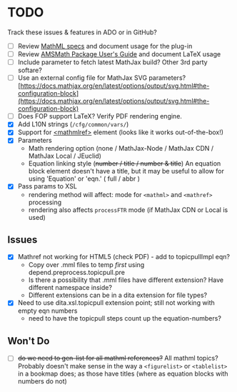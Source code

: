 # TODO

Track these issues & features in ADO or in GitHub?

* [ ] Review [MathML specs](https://w3c.github.io/mathml-core/) and document usage for the plug-in
* [ ] Review [AMSMath Package User's Guide](https://www.ams.org/arc/tex/amsmath/amsldoc.pdf) and document LaTeX usage
* [ ] Include parameter to fetch latest MathJax build? Other 3rd party softare?
* [ ] Use an external config file for MathJax SVG parameters? [https://docs.mathjax.org/en/latest/options/output/svg.html#the-configuration-block](https://docs.mathjax.org/en/latest/options/output/svg.html#the-configuration-block)
* [ ] Does FOP support LaTeX? Verify PDF rendering engine.
* [x] Add L10N strings (`/cfg/common/vars/`)
* [x] Support for [&lt;mathmlref&gt;](https://docs.oasis-open.org/dita/dita/v1.3/os/part2-tech-content/langRef/technicalContent/mathmlref.html) element (looks like it works out-of-the-box!)
* [x] Parameters
    - Math rendering option (none / MathJax-Node / MathJax CDN / MathJax Local / JEuclid)
    - Equation linking style (~~number / title / number & title~~) An equation block element doesn't have a title, but it may be useful to allow for using 'Equation' or 'eqn.' ( full / abbr )
* [x] Pass params to XSL
    - rendering method will affect: mode for `<mathml>` and `<mathref>` processing
    - rendering also affects `processFTR` mode (if MathJax CDN or Local is used)

## Issues

* [x] Mathref not working for HTML5 (check PDF) - add to topicpullImpl eqn? 
    - Copy over .mml files to temp *first* using depend.preprocess.topicpull.pre
    - Is there a possibility that .mml files have different extension? Have different namespace inside?
    - Different extensions can be in a dita extension for file types?
* [x] Need to use dita.xsl.topicpull extension point; still not working with empty eqn numbers
    - need to have the topicpull steps count up the equation-numbers?

## Won't Do

* [ ] ~~do we need to gen-list for all mathml references?~~ All mathml topics? Probably doesn't make sense in the way a `<figurelist>` or `<tablelist>` in a bookmap does; as those have titles (where as equation blocks with numbers do not)
